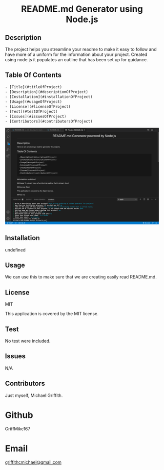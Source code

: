 
  <h1 align="center">README.md Generator using Node.js</h1>


  ## Description
  The project helps you streamline your readme to make it easy to follow and have more of a uniform for the information about your project. Created using node.js it  populates an outline that has been set up for guidance.
  
  
  


  ## Table Of Contents
  
    - [Title](#titleOfProject)
    - [Description](#descriptionOfProject)
    - [Installation](#installationOfProject)
    - [Usage](#usageOfProject)
    - [License](#licenseOfProject)
    - [Test](#testOfProject)
    - [Issues](#issuesOfProject)
    - [Contributors](#contributorsOfProject)


<img src="WorkingNode.js.png" alt="working node.js">


  ## Installation
  undefined

  ## Usage
  We can use this to make sure that we are creating easily read README.md.

  ## License
  MIT

  This application is covered by the MIT license.

  ## Test
  No test were included.

  ## Issues
  N/A

  ## Contributors
  Just myself, Michael Griffith.


  # Github
  GriffMike167

  # Email
  griffithcmichael@gmail.com



